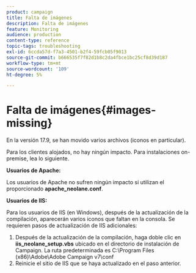 ```yaml
---
product: campaign
title: Falta de imágenes
description: Falta de imágenes
feature: Monitoring
audience: production
content-type: reference
topic-tags: troubleshooting
exl-id: 6ccda57d-f7a3-4501-b2f4-59fcb05f9013
source-git-commit: b666535f7f82d1b8c2da4fbce1bc25cf8d39d187
workflow-type: tm+mt
source-wordcount: '109'
ht-degree: 5%

---
```


# Falta de imágenes{#images-missing}



En la versión 17.9, se han movido varios archivos (iconos en particular).

Para los clientes alojados, no hay ningún impacto. Para instalaciones on-premise, lea lo siguiente.

**Usuarios de Apache:**

Los usuarios de Apache no sufren ningún impacto si utilizan el proporcionado **apache_neolane.conf**.

**Usuarios de IIS:**

Para los usuarios de IIS (en Windows), después de la actualización de la compilación, aparecerán varios iconos que faltan en la consola. Se requieren pasos de actualización de IIS adicionales:

1. Después de la actualización de la compilación, haga doble clic en **iis_neolane_setup.vbs** ubicado en el directorio de instalación de Campaign. La ruta predeterminada es C:\Program Files (x86)\Adobe\Adobe Campaign v7\conf
1. Reinicie el sitio de IIS que se haya actualizado en el paso anterior.

